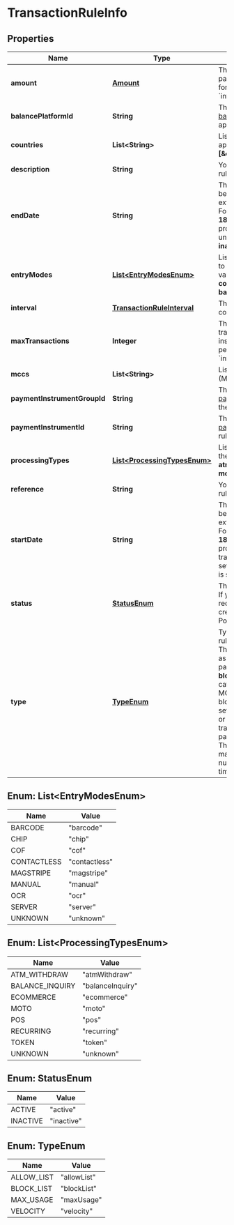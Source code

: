 

# TransactionRuleInfo


## Properties

| Name | Type | Description | Notes |
|------------ | ------------- | ------------- | -------------|
|**amount** | [**Amount**](Amount.md) | The maximum amount that a payment instrument can be used for in the period specified in the &#x60;interval.type&#x60;. |  [optional] |
|**balancePlatformId** | **String** | The unique identifier of the [balance platform](https://docs.adyen.com/api-explorer/#/balanceplatform/v1/get/balancePlatforms/{id}__queryParam_id) to which the rule applies. |  [optional] |
|**countries** | **List&lt;String&gt;** | List of countries to which the rule applies. For example: **[\&quot;NL\&quot;,\&quot;US\&quot;]**. |  [optional] |
|**description** | **String** | Your description for the transaction rule, maximum 300 characters. |  |
|**endDate** | **String** | The date when the rule will stop being evaluated, in ISO 8601 extended offset date-time format. For example, **2020-12-18T10:15:30+01:00**.  If not provided, the rule will be evaluated until the rule status is set to **inactive**. |  [optional] |
|**entryModes** | [**List&lt;EntryModesEnum&gt;**](#List&lt;EntryModesEnum&gt;) | List of point-of-sale entry modes to which the rule applies.  Possible values: **manual**, **chip**, **magstripe**, **contactless**, **cof**, **token**, **server**, **barcode**, **ocr**. |  [optional] |
|**interval** | [**TransactionRuleInterval**](TransactionRuleInterval.md) | The [time interval](https://docs.adyen.com/issuing/transaction-rules#time-intervals) when the rule conditions apply. |  |
|**maxTransactions** | **Integer** | The maximum number of transactions that a payment instrument can be used for in the period specified in the &#x60;interval.type&#x60;. |  [optional] |
|**mccs** | **List&lt;String&gt;** | List of Merchant Category Codes (MCCs) to which the rule applies. |  [optional] |
|**paymentInstrumentGroupId** | **String** | The unique identifier of the [payment instrument group](https://docs.adyen.com/api-explorer/#/balanceplatform/latest/post/paymentInstrumentGroups__resParam_id) to which the rule applies. |  [optional] |
|**paymentInstrumentId** | **String** | The unique identifier of the [payment instrument](https://docs.adyen.com/api-explorer/#/balanceplatform/latest/post/paymentInstruments__resParam_id) to which the rule applies. |  [optional] |
|**processingTypes** | [**List&lt;ProcessingTypesEnum&gt;**](#List&lt;ProcessingTypesEnum&gt;) | List of processing types to which the rule applies.  Possible values: **atmWithdraw**, **pos**, **ecommerce**, **moto**, **recurring**, **balanceInquiry**. |  [optional] |
|**reference** | **String** | Your reference for the transaction rule, maximum 150 characters. |  |
|**startDate** | **String** | The date when the rule will start to be evaluated, in ISO 8601 extended offset date-time format. For example, **2020-12-18T10:15:30+01:00**.  If not provided when creating a transaction rule, the &#x60;startDate&#x60; is set to the date when the rule status is set to **active**.    |  [optional] |
|**status** | [**StatusEnum**](#StatusEnum) | The status of the transaction rule. If you provide a &#x60;startDate&#x60; in the request, the rule is automatically created  with an **active** status.   Possible values: **active**, **inactive**. |  [optional] |
|**type** | [**TypeEnum**](#TypeEnum) | Type of conditions provided in the rule.  Possible values:   * **allowList**: The rule provides categories (such as country and MCC) where payments must be allowed.  * **blockList**: The rule provides categories (such as country and MCC) where payments must be blocked.  * **maxUsage**: The rule sets limits for the maximum amount or maximum number of transactions for the lifetime of the payment instrument.  * **velocity**: The rule sets limits for the maximum amount or maximum number of transactions for a given time interval.  |  |



## Enum: List&lt;EntryModesEnum&gt;

| Name | Value |
|---- | -----|
| BARCODE | &quot;barcode&quot; |
| CHIP | &quot;chip&quot; |
| COF | &quot;cof&quot; |
| CONTACTLESS | &quot;contactless&quot; |
| MAGSTRIPE | &quot;magstripe&quot; |
| MANUAL | &quot;manual&quot; |
| OCR | &quot;ocr&quot; |
| SERVER | &quot;server&quot; |
| UNKNOWN | &quot;unknown&quot; |



## Enum: List&lt;ProcessingTypesEnum&gt;

| Name | Value |
|---- | -----|
| ATM_WITHDRAW | &quot;atmWithdraw&quot; |
| BALANCE_INQUIRY | &quot;balanceInquiry&quot; |
| ECOMMERCE | &quot;ecommerce&quot; |
| MOTO | &quot;moto&quot; |
| POS | &quot;pos&quot; |
| RECURRING | &quot;recurring&quot; |
| TOKEN | &quot;token&quot; |
| UNKNOWN | &quot;unknown&quot; |



## Enum: StatusEnum

| Name | Value |
|---- | -----|
| ACTIVE | &quot;active&quot; |
| INACTIVE | &quot;inactive&quot; |



## Enum: TypeEnum

| Name | Value |
|---- | -----|
| ALLOW_LIST | &quot;allowList&quot; |
| BLOCK_LIST | &quot;blockList&quot; |
| MAX_USAGE | &quot;maxUsage&quot; |
| VELOCITY | &quot;velocity&quot; |



